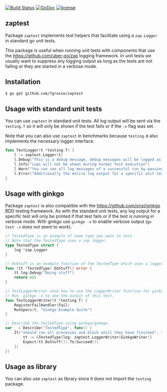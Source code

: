 [![Build Status](https://secure.travis-ci.org/fgrosse/zaptest.png?branch=master)](http://travis-ci.org/fgrosse/zaptest)
[![GoDoc](https://godoc.org/github.com/fgrosse/zaptest?status.svg)](https://godoc.org/github.com/fgrosse/zaptest)
[![license](https://img.shields.io/badge/license-MIT-4183c4.svg)](https://github.com/fgrosse/zaptest/blob/master/LICENSE)

## zaptest

Package `zaptest` implements test helpers that facilitate using a `zap.Logger`
in standard go unit tests.

This package is useful when running unit tests with components that use the
https://github.com/uber-go/zap logging framework. In unit tests we usually want
to suppress any logging output as long as the tests are not failing or they are
started in a verbose mode.

## Installation 

```sh
$ go get github.com/fgrosse/zaptest
```

## Usage with standard unit tests

You can use `zaptest` in standard unit tests. All log output will be sent via
the `testing.T` so it will only be shown if the test fails or if the `-v` flag
was set.

Note that you can also use `zaptest` in benchmarks because `testing.B` also
implements the necessary logger interface.

```go
func TestLogger(t *testing.T) {
	l := zaptest.Logger(t)
	l.Debug("This is a debug message, debug messages will be logged as well")
	l.Info("Logs will not be shown during normal test execution")
	l.Warn("You can see all log messages of a successful run by passing the -v flag")
	l.Error("Additionally the entire log output for a specific unit test will be visible when a test fails")
}
```

## Usage with ginkgo

Package `zaptest` is also compatible with the https://github.com/onsi/ginkgo BDD
testing framework. As with the standard unit tests, any log output for a
specific test will only be printed if that test fails or if the test is running
in verbose mode. With ginkgo use `ginkgo -v` to enable verbose output (`go test -v`
does not seem to work).

```go
// TestedType is an example of some type you want to test.
// Note that the TestedType uses a zap logger.
type TestedType struct {
	log *zap.Logger
}

// DoStuff is an example function of the TestedType which uses a logger.
func (tt *TestedType) DoStuff() error {
	tt.log.Debug("Doing stuff")
	return nil
}

// TestLoggerWriter show how to use the LoggerWriter function for ginkgo tests.
// Run `ginkgo -v`to see the output of this test.
func TestLoggerWriter(t *testing.T) {
	RegisterFailHandler(Fail)
	RunSpecs(t, "Ginkgo Example Suite")
}

// Describe the TestedType using ginkgo/gomega.
var _ = Describe("TestedType", func() {
	It("should run all processes and block until they have finished", func() {
		tt := &TestedType{log: zaptest.LoggerWriter(GinkgoWriter)}
		Expect(tt.DoStuff()).To(Succeed())
	})
})
```

## Usage as library

You can also use `zaptest` as library since it does not import the `testing`
package.
